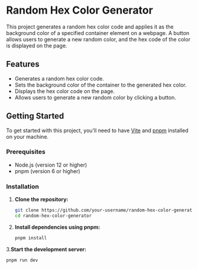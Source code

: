 # Random Hex Color Generator

This project generates a random hex color code and applies it as the background color of a specified container element on a webpage. A button allows users to generate a new random color, and the hex code of the color is displayed on the page.

## Features

- Generates a random hex color code.
- Sets the background color of the container to the generated hex color.
- Displays the hex color code on the page.
- Allows users to generate a new random color by clicking a button.

## Getting Started

To get started with this project, you'll need to have [Vite](https://vitejs.dev/) and [pnpm](https://pnpm.io/) installed on your machine.

### Prerequisites

- Node.js (version 12 or higher)
- pnpm (version 6 or higher)

### Installation

1. **Clone the repository:**

   ```bash
   git clone https://github.com/your-username/random-hex-color-generator.git
   cd random-hex-color-generator

2. **Install dependencies using pnpm:**

   ```bash
   pnpm install

3.**Start the development server:**

   ```bash
   pnpm run dev
